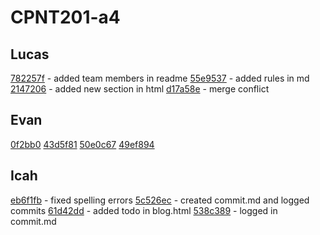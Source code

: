 # CPNT201-a4

## Lucas
[782257f](https://github.com/lucas-cq/cpnt201-a4/commit/782257ff27cb4f02c349dd5d5dce35a52f349865) - added team members in readme
[55e9537](https://github.com/lucas-cq/cpnt201-a4/commit/55e953777118bd06015c897e26b08981589e724e) - added rules in md
[2147206](https://github.com/lucas-cq/cpnt201-a4/commit/2147206a8a054a9cbdb4386e5bfe070b1962ae01) - added new section in html
[d17a58e](https://github.com/lucas-cq/cpnt201-a4/commit/d17a58e808b68bdb8d869af5e44aa00265bca00e) - merge conflict

## Evan
[0f2bb0](https://github.com/lucas-cq/cpnt201-a4/commit/0f2bb40b7082ebaaa27c14d70e12d668502e7fa3)
[43d5f81](https://github.com/lucas-cq/cpnt201-a4/commit/43d5f81b70d5c3c93f87f3a5f85bb1abbd29aa4c)
[50e0c67](https://github.com/lucas-cq/cpnt201-a4/commit/50e0c672b23a2aeeb26b759b521da8d4586013b4)
[49ef894](https://github.com/lucas-cq/cpnt201-a4/commit/49ef894884cb03428dd7c4264919c9a58976f4fc)

## Icah
[eb6f1fb](https://github.com/Icahpv/cpnt201-a4-1/commit/eb6f1fb0830762e4c0f59fb731302d1cc87f335c) - fixed spelling errors 
[5c526ec](https://github.com/lucas-cq/cpnt201-a4/commit/5c526ecc73a3c15a3077f479ca06c97cc2cddc3e) - created commit.md and logged commits 
[61d42dd](https://github.com/Icahpv/cpnt201-a4-1/commit/61d42dd2bfd28183bae133615025e14affab5df0) - added todo in blog.html 
[538c389](https://github.com/lucas-cq/cpnt201-a4/commit/538c389cbb009bb4d196f5ab15aa5c9459ce5854) - logged in commit.md
